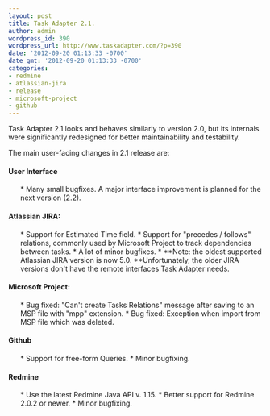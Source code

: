 ```yaml
---
layout: post
title: Task Adapter 2.1.
author: admin
wordpress_id: 390
wordpress_url: http://www.taskadapter.com/?p=390
date: '2012-09-20 01:13:33 -0700'
date_gmt: '2012-09-20 01:13:33 -0700'
categories:
- redmine
- atlassian-jira
- release
- microsoft-project
- github
---
```

<p>Task Adapter 2.1 looks and behaves similarly to version 2.0, but its internals were significantly redesigned for better maintainability and testability.</p>
<p>The main user-facing changes in 2.1 release are:</p>
<h4>User Interface</h4></p>
<ul>
* Many small bugfixes. A major interface improvement is planned for the next version (2.2).

</ul></p>
<h4>Atlassian JIRA:</h4></p>
<ul>
* Support for Estimated Time field.
* Support for "precedes / follows" relations, commonly used by Microsoft Project to track dependencies between tasks.
* A lot of minor bugfixes.
* **Note: the oldest supported Atlassian JIRA version is now 5.0. **Unfortunately, the older JIRA versions don't have the remote interfaces Task Adapter needs.

</ul></p>
<h4>Microsoft Project:</h4></p>
<ul>
* Bug fixed: "Can't create Tasks Relations" message after saving to an MSP file with "mpp" extension.
* Bug fixed: Exception when import from MSP file which was deleted.

</ul></p>
<h4>Github</h4></p>
<ul>
* Support for free-form Queries.
* Minor bugfixing.

</ul></p>
<h4>Redmine</h4></p>
<ul>
* Use the latest Redmine Java API v. 1.15.
* Better support for Redmine 2.0.2 or newer.
* Minor bugfixing.

</ul></p>
